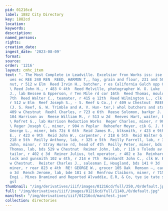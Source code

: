 ```yaml
---
pid: 01216cd
label: 1882 City Directory
key: 1882cd
location: 
keywords: 
description: 
named_persons: 
rights: 
creation_date: 
ingest_date: '2023-08-09'
format: 
source: 
order: '1216'
layout: cmhc_item
text: ". The Most Complete in Leadville. Excelsior fron Works iss: ise w. fists ot,
  ues ec REE 240 REN  REED, HARMON T,, hay, grain and flour, 231 and 509 w Chest-
  nut, r 512 w Elm  Reed Irvin H., butcher, r es California Gulch opp Grant Smelter
  \ Reed John H., r 483 © 4th  Reed Melville, photographer W. O. Luke  Reed Robert
  J., lab Bessee & Epperson, r Ten Mile rd cor 16th  Reed Thomas, moulder, r 424 ¢
  7th  Reed Walter C., teamater, r 415 e 12th  Reed Wilmington L., clk H. F. Reed,
  r 512 w Elm  Reef Joseph S., - S. Reef & Co.,) r 409 w Chestnut  REEF J. 8. & CO.,
  (J. S. Reef, G. W. Trimble and A. V. Hun- ter,) whol butchers and stock dealers
  409 w Chestnut  Reehl Charles, r 723 e 6th  Reese Solomon, barkpr J. ©, Ritehic
  104 Harrison av  Reese William M., r 513 w 2d  Reeves Hart, waiter, bds 140 e 3d
  \ Refret G., lab Harrison Reduction Works  Reger Charles, miner, r 904 n Poplar
  \ Reger Joseph C., miner, r 904 n Poplar  Rehoefer Meyer, cik G. J. Nichols  Reid
  George L., miner, bds 72¢ 6 6th  Reid James R., blksmith, r 423 e 9th  Reid John
  E., r 423 e 9th  Reid John W., carpenter, r 218 6 5th  Reid Walter G., miner, r
  218 e 5th  Reilly Anthony, lab, r 325 e 5th  Reilly Farrell, lab, r 325 e 5th  Reilly
  John, minor, r Stray Horse rd, head of 4th  Reilly Peter, miner, bds 139 e 3d  Reilly
  Thomas, lab, bds 529 w Chestnut  Reimer John, lab, r 116 s Toledo av  Reiner Ferdinand,
  tailor, r 402 ¢ 3d  Reiner Julius, tel operator, r 402 e 3a  Reinhardt Gottlob,
  lock and gunsmith 102 w 4th, r 214 e 7th  Reinhardt John C., clk W. Boesch, r 105
  w Chestnut.  Reister Charles J., salesman I, Hougland, bds 141 © 3d  Relyea Ezra,
  miner, r rear 823 e 4th  RE! GEORGE W., grocer 105 Oak  Remson —, carpenter, r 898
  o 3d  Rench Jerome, lab, bde 181 ¢ 3d  Renfrow Claiborn, miner, r 715 e 6th  ; Mining
  Engi . Mines Bramined and Reported Alvaddie, E.R, & Co, tye ie tate setsia’ oie
  gst          "
thumbnail: "/img/derivatives/iiif/images/01216cd/full/250,/0/default.jpg"
full: "/img/derivatives/iiif/images/01216cd/full/1140,/0/default.jpg"
manifest: "/img/derivatives/iiif/01216cd/manifest.json"
collection: directories
---
```

